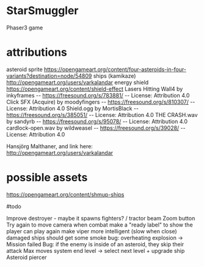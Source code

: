 # StarSmuggler
Phaser3 game

# attributions
asteroid sprite 
https://opengameart.org/content/four-asteroids-in-four-variants?destination=node/54809
ships (kamikaze)
http://opengameart.org/users/varkalandar
energy shield
https://opengameart.org/content/shield-effect
Lasers Hitting Wall4 by inkyframes -- https://freesound.org/s/783881/ -- License: Attribution 4.0
Click SFX (Acquire) by moodyfingers -- https://freesound.org/s/810307/ -- License: Attribution 4.0
Shield.ogg by MortisBlack -- https://freesound.org/s/385051/ -- License: Attribution 4.0
THE CRASH.wav by sandyrb -- https://freesound.org/s/95078/ -- License: Attribution 4.0
cardlock-open.wav by wildweasel -- https://freesound.org/s/39028/ -- License: Attribution 4.0

Hansjörg Malthaner, and link here: http://opengameart.org/users/varkalandar

# possible assets
https://opengameart.org/content/shmup-ships

#todo

Improve destroyer - maybe it spawns fighters? / tractor beam
Zoom button
Try again to move camera when combat
make a "ready label" to show the player can play again
make viper more intelligent (slow when close)
damaged ships should get some smoke
bug: overheating explosion -> Mission failed
Bug: if the enemy is inside of an asteroid, they skip their attack
Max moves system
end level -> select next level + upgrade ship
Asteroid piercer